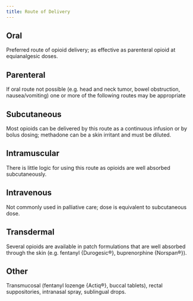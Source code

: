 ```yaml
---
title: Route of Delivery
---
```

## Oral

Preferred route of opioid delivery; as effective as parenteral opioid at equianalgesic doses.

## Parenteral

If oral route not possible (e.g. head and neck tumor, bowel obstruction, nausea/vomiting) one or more of the following routes may be appropriate

## Subcutaneous

Most opioids can be delivered by this route as a continuous infusion or by bolus dosing; methadone can be a skin irritant and must be diluted.

## Intramuscular

There is little logic for using this route as opioids are well absorbed subcutaneously.

## Intravenous

Not commonly used in palliative care; dose is equivalent to subcutaneous dose.

## Transdermal

Several opioids are available in patch formulations that are well absorbed through the skin (e.g. fentanyl {Durogesic®}, buprenorphine {Norspan®}).

## Other

Transmucosal (fentanyl lozenge {Actiq®}, buccal tablets), rectal suppositories, intranasal spray, sublingual drops.